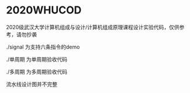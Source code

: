 # 2020WHUCOD
2020级武汉大学计算机组成与设计/计算机组成原理课程设计实验代码，仅供参考，请勿抄袭

./signal 为支持六条指令的demo

./单周期 为单周期验收代码

./多周期 为多周期验收代码

流水线设计图并不完整
